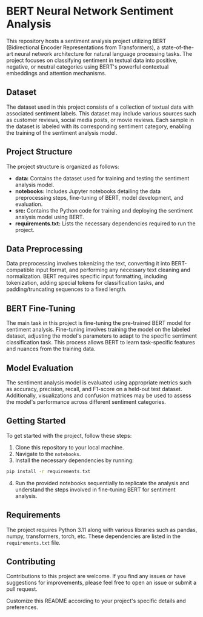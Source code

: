 # BERT Neural Network Sentiment Analysis

This repository hosts a sentiment analysis project utilizing BERT (Bidirectional Encoder Representations from Transformers), a state-of-the-art neural network architecture for natural language processing tasks. The project focuses on classifying sentiment in textual data into positive, negative, or neutral categories using BERT's powerful contextual embeddings and attention mechanisms.
## Dataset
The dataset used in this project consists of a collection of textual data with associated sentiment labels. This dataset may include various sources such as customer reviews, social media posts, or movie reviews. Each sample in the dataset is labeled with its corresponding sentiment category, enabling the training of the sentiment analysis model.

## Project Structure

The project structure is organized as follows:

- **data:** Contains the dataset used for training and testing the sentiment analysis model.
- **notebooks:** Includes Jupyter notebooks detailing the data preprocessing steps, fine-tuning of BERT, model development, and evaluation.
- **src:** Contains the Python code for training and deploying the sentiment analysis model using BERT.
- **requirements.txt:** Lists the necessary dependencies required to run the project.

## Data Preprocessing

Data preprocessing involves tokenizing the text, converting it into BERT-compatible input format, and performing any necessary text cleaning and normalization. BERT requires specific input formatting, including tokenization, adding special tokens for classification tasks, and padding/truncating sequences to a fixed length.

## BERT Fine-Tuning

The main task in this project is fine-tuning the pre-trained BERT model for sentiment analysis. Fine-tuning involves training the model on the labeled dataset, adjusting the model's parameters to adapt to the specific sentiment classification task. This process allows BERT to learn task-specific features and nuances from the training data.

## Model Evaluation

The sentiment analysis model is evaluated using appropriate metrics such as accuracy, precision, recall, and F1-score on a held-out test dataset. Additionally, visualizations and confusion matrices may be used to assess the model's performance across different sentiment categories.

## Getting Started

To get started with the project, follow these steps:

1. Clone this repository to your local machine.
2. Navigate to the `notebooks`.
3. Install the necessary dependencies by running:

```bash
pip install -r requirements.txt
```

4. Run the provided notebooks sequentially to replicate the analysis and understand the steps involved in fine-tuning BERT for sentiment analysis.

## Requirements

The project requires Python 3.11 along with various libraries such as pandas, numpy, transformers, torch, etc. These dependencies are listed in the `requirements.txt` file.

## Contributing

Contributions to this project are welcome. If you find any issues or have suggestions for improvements, please feel free to open an issue or submit a pull request.


Customize this README according to your project's specific details and preferences.
